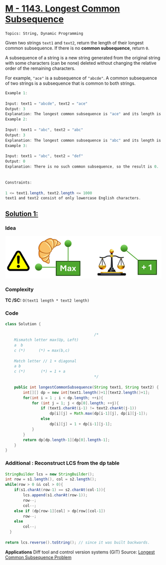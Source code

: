 
# [M - 1143. Longest Common Subsequence]([link](https://leetcode.com/problems/longest-common-subsequence/description/))

`Topics: String, Dynamic Programming`

Given two strings `text1` and `text2`, return the length of their longest common subsequence. If there is no **common subsequence**, return `0`.

A subsequence of a string is a new string generated from the original string with some characters (can be none) deleted without changing the relative order of the remaining characters.

For example, `"ace"` is a subsequence of `"abcde"`.
A common subsequence of two strings is a subsequence that is common to both strings.


 
 ```java
Example 1:

Input: text1 = "abcde", text2 = "ace" 
Output: 3  
Explanation: The longest common subsequence is "ace" and its length is 3.
Example 2:

Input: text1 = "abc", text2 = "abc"
Output: 3
Explanation: The longest common subsequence is "abc" and its length is 3.
Example 3:

Input: text1 = "abc", text2 = "def"
Output: 0
Explanation: There is no such common subsequence, so the result is 0.
 

Constraints:

1 <= text1.length, text2.length <= 1000
text1 and text2 consist of only lowercase English characters.
```
## [Solution 1: ](link)

### Idea

![alt text](/img/1143.png)

### Complexity
**TC /SC:**
`O(text1 length * text2 length)`

### Code
```java
class Solution {

                                        /*
    Mismatch letter max(Up, Left)
    a  b
    c (*)      (*) = max(b,c) 

    Match letter // 1 + diagonal
    a b
    c (*)       (*) = 1 + a
                                        */

    public int longestCommonSubsequence(String text1, String text2) {
        int[][] dp = new int[text1.length()+1][text2.length()+1];
        for(int i = 1 ; i < dp.length; ++i){
            for (int j = 1; j < dp[0].length; ++j){
                if (text1.charAt(i-1) != text2.charAt(j-1))
                    dp[i][j] = Math.max(dp[i-1][j], dp[i][j-1]);  
                else
                    dp[i][j] = 1 + dp[i-1][j-1];
            }
        }
        return dp[dp.length-1][dp[0].length-1];
    }
}
```


### Additional : Reconstruct LCS from the dp table
```java
StringBuilder lcs = new StringBuilder();
int row = s1.length(), col = s2.length();
while(row > 0 && col > 0){
    if(s1.charAt(row-1) == s2.charAt(col-1)){
        lcs.append(s1.charAt(row-1));
        row--;
        col--;
    else if (dp[row-1][col] > dp[row][col-1])
        row--;
    else
        col--; 
  }

return lcs.reverse().toString(); // since it was built backwards.
```
**Applications**
Diff tool and control version systems (GIT)
Source: [Longest Common Subsequence Problem](https://www.techiedelight.com/longest-common-subsequence/)
